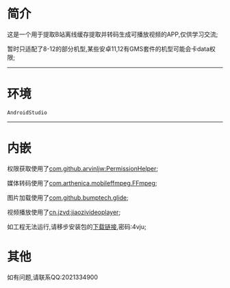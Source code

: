 # 简介
这是一个用于提取B站离线缓存提取并转码生成可播放视频的APP,仅供学习交流;

暂时只适配了8-12的部分机型,某些安卓11,12有GMS套件的机型可能会卡data权限;

***
# 环境
```
AndroidStudio
```
***
# 内嵌
权限获取使用了[com.github.arvinljw:PermissionHelper](https://github.com/arvinljw/PermissionHelper);

媒体转码使用了[com.arthenica.mobileffmpeg.FFmpeg](https://github.com/arthenica/FFmpeg);

图片加载使用了[com.github.bumptech.glide](https://github.com/bumptech/glide);

视频播放使用了[cn.jzvd:jiaozivideoplayer](https://github.com/Jzvd/JZVideo);

如工程无法运行,请移步安装包的[下载链接](https://wwsi.lanzoum.com/ioSpV0xms1te),密码:4vju;

# 其他
如有问题,请联系QQ:2021334900
